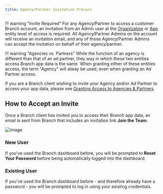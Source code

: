 ```yaml
---
title: Agency/Partner Invitation Process
---
```

!!! warning "Invite Required"
	For any Agency/Partner to access a customer Branch account, an invitation from an Admin user at the [Organization](/dashboard/organization-view/#adding-an-agency) or [App](/dashboard/app-view/#adding-an-agency) entity level of access is required. All Agency/Partner Admins on the account will receive an invitation email, and any of those Agency/Partner Admins can accept the invitation on behalf of their agency/partner.

!!! warning "Agencies vs. Partners"
	While the function of an agency is different than that of an ad partner, they way in which these two entities access Branch app data is the same.  When granting either of these entities access, the term "Agency" will alway be used; even when granting an Ad Partner access.

If you are a Branch client wishing to invite your Agency and/or Ad Partner to access your app data, please see [Granting Access to Agencies & Partners](/dashboard/granting-access-to-agencies-partners/).

## How to Accept an Invite

Once a Branch client has invited you to access their Branch app data, an email is sent from Branch that includes an invitation link **Join the Team**.

![image](/images/pages/dashboard/invite.png)

### New User

If you've used the Branch dashboard before, you will be prompted to <notranslate>**Reset Your Password**</notranslate> before being automatically logged into the dashboard.

### Existing User

If you've used the Branch dashboard before - and therefore already have a password - you will be prompted to log in using your existing credentials.
